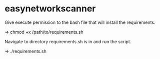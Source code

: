 # easynetworkscanner
Give execute permission to the bash file that will install the requirements. 

=>  chmod +x /path/to/requirements.sh

Navigate to directory requirements.sh is in and run the script.

=>  ./requirements.sh
